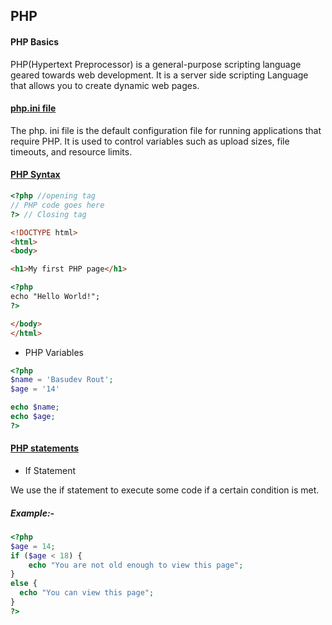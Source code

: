 
## PHP

#### PHP Basics

PHP(Hypertext Preprocessor) is a general-purpose scripting language geared towards web development. It is a server side scripting Language that allows you to create dynamic web pages.

#### [php.ini file]()

The php. ini file is the default configuration file for running applications that require PHP. It is used to control variables such as upload sizes, file timeouts, and resource limits.

#### [PHP Syntax]()

```php
<?php //opening tag
// PHP code goes here
?> // Closing tag
```

```html
<!DOCTYPE html>
<html>
<body>

<h1>My first PHP page</h1>

<?php
echo "Hello World!";
?>

</body>
</html>
````
- PHP Variables

```php
<?php
$name = 'Basudev Rout';
$age = '14'

echo $name;
echo $age;
?>
```
#### [PHP statements]()

- If Statement

We use the if statement to execute some code if a certain condition is met.

##### Example:-

```php
<?php
$age = 14;
if ($age < 18) {
    echo "You are not old enough to view this page";
}
else {
  echo "You can view this page";
}
?>
```